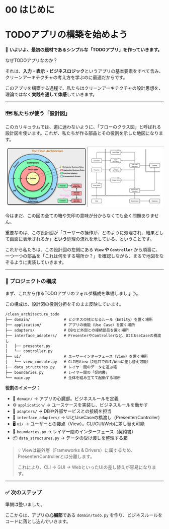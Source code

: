 # 00 はじめに

# TODOアプリの構築を始めよう

🚀 **いよいよ、最初の題材であるシンプルな「TODOアプリ」を作っていきます。**

なぜTODOアプリなのか？

それは、**入力・表示・ビジネスロジック**というアプリの基本要素をすべて含み、クリーンアーキテクチャの考え方を学ぶのに最適だからです。

このアプリを構築する過程で、私たちはクリーンアーキテクチャの設計思想を、理論ではなく**実践を通して体感**していきます。

---

### 🗺 私たちが使う「設計図」

このカリキュラムでは、道に迷わないように、「フローのクラス図」と呼ばれる設計図を使います。これが、私たちが作る部品とその役割を示した地図になります。

![クリーンアーキテクチャ](../クリーンアーキテクチャ.png)

今はまだ、この図の全ての箱や矢印の意味が分からなくても全く問題ありません。

重要なのは、この設計図が「ユーザーの操作が、どのように処理され、結果として画面に表示されるか」**という**処理の流れを示している、ということです。

これから私たちは、この設計図の左側にある **`View` や `Controller`** から順番に、一つ一つの部品を「これは何をする場所か？」を確認しながら、まるで地図をなぞるように実装していきます。

---

### 📂 プロジェクトの構成

まず、これから作るTODOアプリのフォルダ構成を準備しましょう。

この構成は、設計図の役割分担をそのまま反映しています。

```
/clean_architecture_todo
├── domain/               # ビジネスの核となるルール（Entity）を置く場所
├── application/          # アプリの機能（Use Case）を置く場所
├── adapters/             # DBなど外部との接続部品を置く場所
├── interface_adapters/   # PresenterやControllerなど、UIとUseCaseの橋渡し
│   ├── presenter.py
│   └── controller.py
├── ui/                   # ユーザーインターフェース（View）を置く場所
│   └── view_console.py   # CLI用View（2巡目でGUI/Webに差し替え可能）
├── data_structures.py    # レイヤー間のデータを運ぶ箱
├── boundaries.py         # レイヤー間の「契約書」
└── main.py               # 全体を組み立てて起動する場所

```

**役割のイメージ：**

- 🧩 `domain/` → アプリの心臓部。ビジネスルールを定義
- ⚙️ `application/` → ユースケースを実装し、ビジネスルールを動かす
- 🔌 `adapters/` → DBや外部サービスとの接続を担当
- 🧭 `interface_adapters/` → UIとUseCaseの橋渡し（Presenter/Controller）
- 🖥 `ui/` → ユーザーとの接点（View）。CLI/GUI/Webに差し替え可能
- 📜 `boundaries.py` → レイヤー間のインターフェース（契約書）
- 📦 `data_structures.py` → データの受け渡しを整理する箱

> 💡 Viewは最外層（Frameworks & Drivers）に属するため、Presenter/Controllerとは分離します。
> 
> 
> これにより、CLI → GUI → WebといったUIの差し替えが容易になります。
> 

---

### ✅ 次のステップ

準備は整いました。

ここからは、アプリの**心臓部**である `domain/todo.py` を作り、ビジネスルールをコードに落とし込んでいきます。